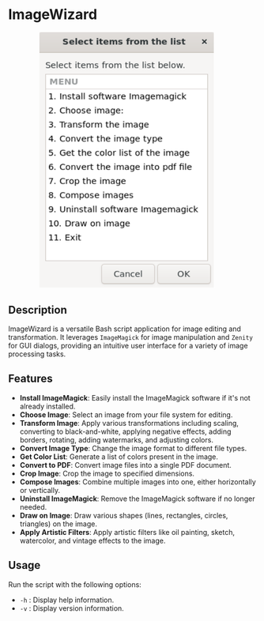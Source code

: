# ImageWizard
<div align="center">
    <img src="./ImageWizard_screenshot.png" alt="Game Screenshot" style="width: 70%; margin-right: 5%;" />
</div>

## Description
ImageWizard is a versatile Bash script application for image editing and transformation. It leverages `ImageMagick` for image manipulation and `Zenity` for GUI dialogs, providing an intuitive user interface for a variety of image processing tasks.

## Features
- **Install ImageMagick**: Easily install the ImageMagick software if it's not already installed.
- **Choose Image**: Select an image from your file system for editing.
- **Transform Image**: Apply various transformations including scaling, converting to black-and-white, applying negative effects, adding borders, rotating, adding watermarks, and adjusting colors.
- **Convert Image Type**: Change the image format to different file types.
- **Get Color List**: Generate a list of colors present in the image.
- **Convert to PDF**: Convert image files into a single PDF document.
- **Crop Image**: Crop the image to specified dimensions.
- **Compose Images**: Combine multiple images into one, either horizontally or vertically.
- **Uninstall ImageMagick**: Remove the ImageMagick software if no longer needed.
- **Draw on Image**: Draw various shapes (lines, rectangles, circles, triangles) on the image.
- **Apply Artistic Filters**: Apply artistic filters like oil painting, sketch, watercolor, and vintage effects to the image.

## Usage
Run the script with the following options:
- `-h` : Display help information.
- `-v` : Display version information.
